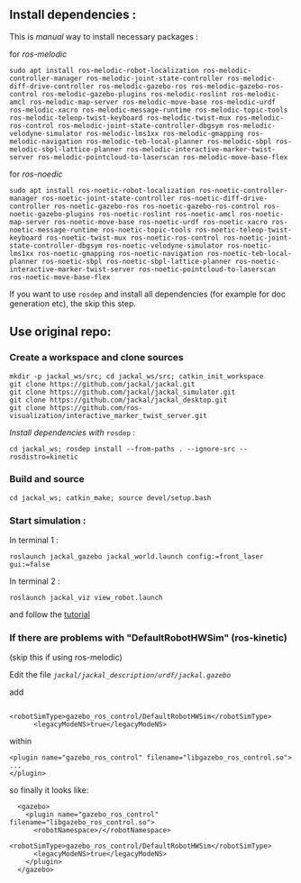 ## Install dependencies :

This is *manual* way to install necessary packages :

for *ros-melodic*
```
sudo apt install ros-melodic-robot-localization ros-melodic-controller-manager ros-melodic-joint-state-controller ros-melodic-diff-drive-controller ros-melodic-gazebo-ros ros-melodic-gazebo-ros-control ros-melodic-gazebo-plugins ros-melodic-roslint ros-melodic-amcl ros-melodic-map-server ros-melodic-move-base ros-melodic-urdf ros-melodic-xacro ros-melodic-message-runtime ros-melodic-topic-tools ros-melodic-teleop-twist-keyboard ros-melodic-twist-mux ros-melodic-ros-control ros-melodic-joint-state-controller-dbgsym ros-melodic-velodyne-simulator ros-melodic-lms1xx ros-melodic-gmapping ros-melodic-navigation ros-melodic-teb-local-planner ros-melodic-sbpl ros-melodic-sbpl-lattice-planner ros-melodic-interactive-marker-twist-server ros-melodic-pointcloud-to-laserscan ros-melodic-move-base-flex
```
for *ros-noedic*
```
sudo apt install ros-noetic-robot-localization ros-noetic-controller-manager ros-noetic-joint-state-controller ros-noetic-diff-drive-controller ros-noetic-gazebo-ros ros-noetic-gazebo-ros-control ros-noetic-gazebo-plugins ros-noetic-roslint ros-noetic-amcl ros-noetic-map-server ros-noetic-move-base ros-noetic-urdf ros-noetic-xacro ros-noetic-message-runtime ros-noetic-topic-tools ros-noetic-teleop-twist-keyboard ros-noetic-twist-mux ros-noetic-ros-control ros-noetic-joint-state-controller-dbgsym ros-noetic-velodyne-simulator ros-noetic-lms1xx ros-noetic-gmapping ros-noetic-navigation ros-noetic-teb-local-planner ros-noetic-sbpl ros-noetic-sbpl-lattice-planner ros-noetic-interactive-marker-twist-server ros-noetic-pointcloud-to-laserscan ros-noetic-move-base-flex
```

If you want to use `rosdep` and install all dependencies (for example for doc generation etc), the skip this step.

## Use original repo:

### Create a workspace and clone sources
```
mkdir -p jackal_ws/src; cd jackal_ws/src; catkin_init_workspace
git clone https://github.com/jackal/jackal.git
git clone https://github.com/jackal/jackal_simulator.git
git clone https://github.com/jackal/jackal_desktop.git
git clone https://github.com/ros-visualization/interactive_marker_twist_server.git
```

*Install dependencies with* `rosdep` : 
```
cd jackal_ws; rosdep install --from-paths . --ignore-src --rosdistro=kinetic
```

### Build and source

```
cd jackal_ws; catkin_make; source devel/setup.bash
```
### Start simulation : 

In terminal 1 :
```
roslaunch jackal_gazebo jackal_world.launch config:=front_laser gui:=false
```
In terminal 2 :
```
roslaunch jackal_viz view_robot.launch
```
and follow the [tutorial](http://docs.ros.org/indigo/api/jackal_tutorials/html/simulation.html)


### If there are problems with "DefaultRobotHWSim" (ros-kinetic)
(skip this if using ros-melodic)

Edit the file *``jackal/jackal_description/urdf/jackal.gazebo``*

add
```
      <robotSimType>gazebo_ros_control/DefaultRobotHWSim</robotSimType>
      <legacyModeNS>true</legacyModeNS>
```
within
``` 
<plugin name="gazebo_ros_control" filename="libgazebo_ros_control.so"> 
... 
</plugin> 
```

so finally it looks like:
```
  <gazebo>
    <plugin name="gazebo_ros_control" filename="libgazebo_ros_control.so">
      <robotNamespace>/</robotNamespace>
      <robotSimType>gazebo_ros_control/DefaultRobotHWSim</robotSimType>
      <legacyModeNS>true</legacyModeNS>
    </plugin>
  </gazebo>
```
